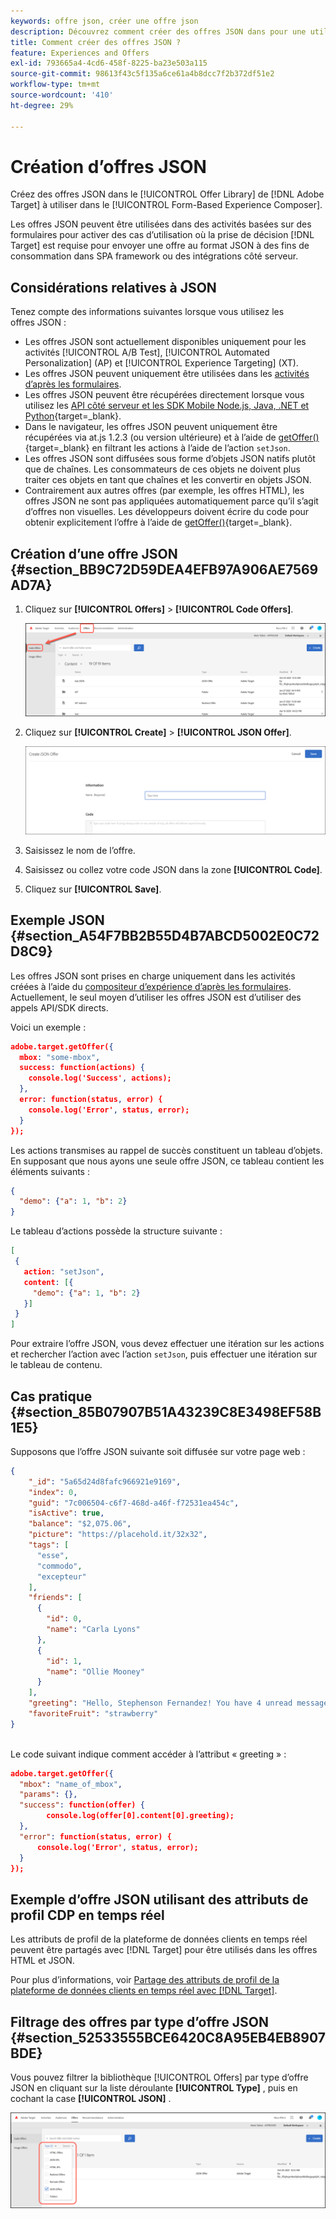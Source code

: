 ```yaml
---
keywords: offre json, créer une offre json
description: Découvrez comment créer des offres JSON dans pour une utilisation dans [!UICONTROL Form-Based Experience Composer].
title: Comment créer des offres JSON ?
feature: Experiences and Offers
exl-id: 793665a4-4cd6-458f-8225-ba23e503a115
source-git-commit: 98613f43c5f135a6ce61a4b8dcc7f2b372df51e2
workflow-type: tm+mt
source-wordcount: '410'
ht-degree: 29%

---
```


# Création d’offres JSON

Créez des offres JSON dans le [!UICONTROL Offer Library] de [!DNL Adobe Target] à utiliser dans le [!UICONTROL Form-Based Experience Composer].

Les offres JSON peuvent être utilisées dans des activités basées sur des formulaires pour activer des cas d’utilisation où la prise de décision [!DNL Target] est requise pour envoyer une offre au format JSON à des fins de consommation dans SPA framework ou des intégrations côté serveur.

## Considérations relatives à JSON

Tenez compte des informations suivantes lorsque vous utilisez les offres JSON :

* Les offres JSON sont actuellement disponibles uniquement pour les activités [!UICONTROL A/B Test], [!UICONTROL Automated Personalization] (AP) et [!UICONTROL Experience Targeting] (XT).
* Les offres JSON peuvent uniquement être utilisées dans les [activités d’après les formulaires](/help/main/c-experiences/form-experience-composer.md).
* Les offres JSON peuvent être récupérées directement lorsque vous utilisez les [ API côté serveur et les SDK Mobile Node.js, Java, .NET et Python](https://experienceleague.adobe.com/docs/target-dev/developer/server-side/server-side-overview.html?lang=fr){target=_blank}.
* Dans le navigateur, les offres JSON peuvent uniquement être récupérées via at.js 1.2.3 (ou version ultérieure) et à l’aide de [getOffer()](https://experienceleague.adobe.com/docs/target-dev/developer/client-side/at-js-implementation/functions-overview/adobe-target-getoffer.html){target=_blank} en filtrant les actions à l’aide de l’action `setJson`.
* Les offres JSON sont diffusées sous forme d’objets JSON natifs plutôt que de chaînes. Les consommateurs de ces objets ne doivent plus traiter ces objets en tant que chaînes et les convertir en objets JSON.
* Contrairement aux autres offres (par exemple, les offres HTML), les offres JSON ne sont pas appliquées automatiquement parce qu’il s’agit d’offres non visuelles. Les développeurs doivent écrire du code pour obtenir explicitement l’offre à l’aide de [getOffer()](https://experienceleague.adobe.com/docs/target-dev/developer/client-side/at-js-implementation/functions-overview/adobe-target-getoffer.html){target=_blank}.

## Création d’une offre JSON {#section_BB9C72D59DEA4EFB97A906AE7569AD7A}

1. Cliquez sur **[!UICONTROL Offers]** > **[!UICONTROL Code Offers]**.

   ![Offres > Onglet Offres (code)](/help/main/c-experiences/c-manage-content/assets/code-offers-tab.png)

1. Cliquez sur **[!UICONTROL Create]** > **[!UICONTROL JSON Offer]**.

   ![image offer-json](assets/offer-json.png)

1. Saisissez le nom de l’offre.
1. Saisissez ou collez votre code JSON dans la zone **[!UICONTROL Code]**.
1. Cliquez sur **[!UICONTROL Save]**.

## Exemple JSON {#section_A54F7BB2B55D4B7ABCD5002E0C72D8C9}

Les offres JSON sont prises en charge uniquement dans les activités créées à l’aide du [compositeur d’expérience d’après les formulaires](/help/main/c-experiences/form-experience-composer.md). Actuellement, le seul moyen d’utiliser les offres JSON est d’utiliser des appels API/SDK directs.

Voici un exemple :

```json
adobe.target.getOffer({ 
  mbox: "some-mbox", 
  success: function(actions) { 
    console.log('Success', actions); 
  }, 
  error: function(status, error) { 
    console.log('Error', status, error); 
  } 
});
```

Les actions transmises au rappel de succès constituent un tableau d’objets. En supposant que nous ayons une seule offre JSON, ce tableau contient les éléments suivants :

```json
{ 
  "demo": {"a": 1, "b": 2} 
}
```

Le tableau d’actions possède la structure suivante :

```json
[ 
 { 
   action: "setJson", 
   content: [{ 
     "demo": {"a": 1, "b": 2} 
   }] 
 }  
]
```

Pour extraire l’offre JSON, vous devez effectuer une itération sur les actions et rechercher l’action avec l’action `setJson`, puis effectuer une itération sur le tableau de contenu.

## Cas pratique {#section_85B07907B51A43239C8E3498EF58B1E5}

Supposons que l’offre JSON suivante soit diffusée sur votre page web :

```json
{ 
    "_id": "5a65d24d8fafc966921e9169", 
    "index": 0, 
    "guid": "7c006504-c6f7-468d-a46f-f72531ea454c", 
    "isActive": true, 
    "balance": "$2,075.06", 
    "picture": "https://placehold.it/32x32", 
    "tags": [ 
      "esse", 
      "commodo", 
      "excepteur"
    ], 
    "friends": [ 
      { 
        "id": 0, 
        "name": "Carla Lyons" 
      }, 
      { 
        "id": 1, 
        "name": "Ollie Mooney" 
      } 
    ], 
    "greeting": "Hello, Stephenson Fernandez! You have 4 unread messages.", 
    "favoriteFruit": "strawberry" 
} 
  
```

Le code suivant indique comment accéder à l’attribut « greeting » :

```json
adobe.target.getOffer({   
  "mbox": "name_of_mbox", 
  "params": {}, 
  "success": function(offer) {           
        console.log(offer[0].content[0].greeting); 
  },   
  "error": function(status, error) {           
      console.log('Error', status, error); 
  } 
});
```

## Exemple d’offre JSON utilisant des attributs de profil CDP en temps réel

Les attributs de profil de la plateforme de données clients en temps réel peuvent être partagés avec [!DNL Target] pour être utilisés dans les offres HTML et JSON.

Pour plus d’informations, voir [Partage des attributs de profil de la plateforme de données clients en temps réel avec [!DNL Target]](/help/main/c-integrating-target-with-mac/integrating-with-rtcdp.md#rtcdp-profile-attributes).

## Filtrage des offres par type d’offre JSON {#section_52533555BCE6420C8A95EB4EB8907BDE}

Vous pouvez filtrer la bibliothèque [!UICONTROL Offers] par type d’offre JSON en cliquant sur la liste déroulante **[!UICONTROL Type]** , puis en cochant la case **[!UICONTROL JSON]** .

![image offer-json-filter](assets/offer-json-filter.png)
